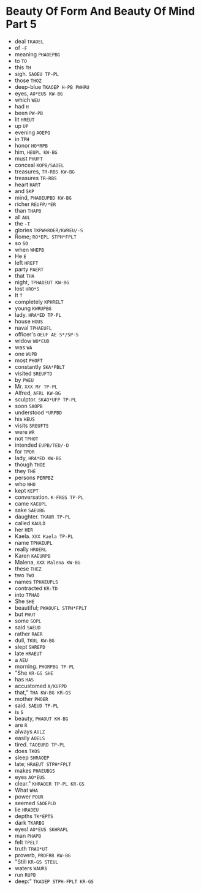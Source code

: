 # Beauty Of Form And Beauty Of Mind Part 5

* deal `TKAOEL`
* of `-F`
* meaning `PHAOEPBG`
* to `TO`
* this `TH`
* sigh. `SAOEU TP-PL`
* those `THOZ`
* deep-blue `TKAOEP H-PB PWHRU`
* eyes, `AO*EUS KW-BG`
* which `WEU`
* had `H`
* been `PW-PB`
* lit `HREUT`
* up `UP`
* evening `AOEPG`
* in `TPH`
* honor `HO*RPB`
* him, `HEUPL KW-BG`
* must `PHUFT`
* conceal `KOPB/SAOEL`
* treasures, `TR-RBS KW-BG`
* treasures `TR-RBS`
* heart `HART`
* and `SKP`
* mind, `PHAOEUPBD KW-BG`
* richer `REUFP/*ER`
* than `THAPB`
* all `AUL`
* the `-T`
* glories `TKPWHROER/KWREU/-S`
* Rome; `RO*EPL STPH*FPLT`
* so `SO`
* when `WHEPB`
* He `E`
* left `HREFT`
* party `PAERT`
* that `THA`
* night, `TPHAOEUT KW-BG`
* lost `HRO*S`
* It `T`
* completely `KPHRELT`
* young `KWRUPBG`
* lady. `HRA*ED TP-PL`
* house `HOUS`
* naval `TPHAEUFL`
* officer's `OEUF AE S*/SP-S`
* widow `WO*EUD`
* was `WA`
* one `WUPB`
* most `PHOFT`
* constantly `SKA*PBLT`
* visited `SREUFTD`
* by `PWEU`
* Mr. `XXX Mr TP-PL`
* Alfred, `AFRL KW-BG`
* sculptor. `SKAO*UFP TP-PL`
* soon `SAOPB`
* understood `*URPBD`
* his `HEUS`
* visits `SREUFTS`
* were `WR`
* not `TPHOT`
* intended `EUPB/TED/-D`
* for `TPOR`
* lady, `HRA*ED KW-BG`
* though `THOE`
* they `THE`
* persons `PERPBZ`
* who `WHO`
* kept `KEPT`
* conversation. `K-FRGS TP-PL`
* came `KAEUPL`
* sake `SAEUBG`
* daughter. `TKAUR TP-PL`
* called `KAULD`
* her `HER`
* Kaela. `XXX Kaela TP-PL`
* name `TPHAEUPL`
* really `HROERL`
* Karen `KAEURPB`
* Malena, `XXX Malena KW-BG`
* these `THEZ`
* two `TWO`
* names `TPHAEUPLS`
* contracted `KR-TD`
* into `TPHAO`
* She `SHE`
* beautiful; `PWAOUFL STPH*FPLT`
* but `PWUT`
* some `SOPL`
* said `SAEUD`
* rather `RAER`
* dull, `TKUL KW-BG`
* slept `SHREPD`
* late `HRAEUT`
* a `AEU`
* morning. `PHORPBG TP-PL`
* "She `KR-GS SHE`
* has `HAS`
* accustomed `A/KUFPD`
* that," `THA KW-BG KR-GS`
* mother `PHOER`
* said. `SAEUD TP-PL`
* is `S`
* beauty, `PWAOUT KW-BG`
* are `R`
* always `AULZ`
* easily `AOELS`
* tired. `TAOEURD TP-PL`
* does `TKOS`
* sleep `SHRAOEP`
* late; `HRAEUT STPH*FPLT`
* makes `PHAEUBGS`
* eyes `AO*EUS`
* clear." `KHRAOER TP-PL KR-GS`
* What `WHA`
* power `POUR`
* seemed `SAOEPLD`
* lie `HRAOEU`
* depths `TK*EPTS`
* dark `TKARBG`
* eyes! `AO*EUS SKHRAPL`
* man `PHAPB`
* felt `TPELT`
* truth `TRAO*UT`
* proverb, `PROFRB KW-BG`
* "Still `KR-GS STEUL`
* waters `WAURS`
* run `RUPB`
* deep:" `TKAOEP STPH-FPLT KR-GS`
